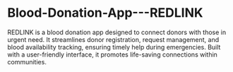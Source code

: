 # Blood-Donation-App---REDLINK
REDLINK is a blood donation app designed to connect donors with those in urgent need. It streamlines donor registration, request management, and blood availability tracking, ensuring timely help during emergencies. Built with a user-friendly interface, it promotes life-saving connections within communities.
